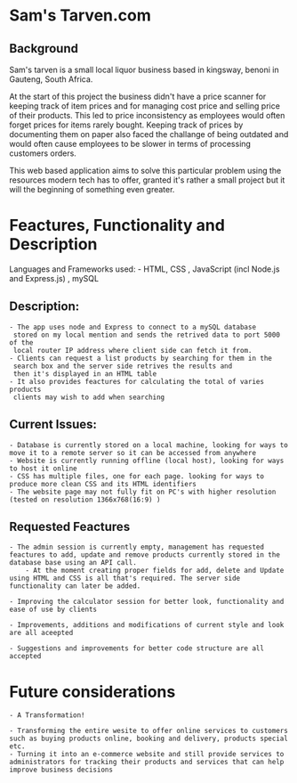# Sam's Tarven.com

## Background

Sam's tarven is a small local liquor business based in kingsway, benoni in Gauteng, South Africa.

At the start of this project the business didn't have a price scanner for keeping track of item prices and
for managing cost price and selling price of their products.
This led to price inconsistency as employees would often forget prices for items rarely bought. Keeping track
of prices by documenting them on paper also faced the challange of being outdated and would often cause employees to be slower in terms of processing customers orders.

This web based application aims to solve this particular problem using the resources modern tech has to offer, granted it's rather a small project but it will the beginning of something even greater.

# Feactures, Functionality and Description

Languages and Frameworks used:
    - HTML, CSS
    , JavaScript (incl Node.js and Express.js)
    , mySQL

## Description:
    - The app uses node and Express to connect to a mySQL database 
     stored on my local mention and sends the retrived data to port 5000 of the
     local router IP address where client side can fetch it from.
    - Clients can request a list products by searching for them in the 
     search box and the server side retrives the results and
     then it's displayed in an HTML table
    - It also provides feactures for calculating the total of varies products
     clients may wish to add when searching

## Current Issues:
    - Database is currently stored on a local machine, looking for ways to move it to a remote server so it can be accessed from anywhere
    - Website is currently running offline (local host), looking for ways to host it online
    - CSS has multiple files, one for each page. looking for ways to produce more clean CSS and its HTML identifiers
    - The website page may not fully fit on PC's with higher resolution (tested on resolution 1366x768(16:9) )

## Requested Feactures

    - The admin session is currently empty, management has requested feactures to add, update and remove products currently stored in the database base using an API call. 
        - At the moment creating proper fields for add, delete and Update using HTML and CSS is all that's required. The server side functionality can later be added.

    - Improving the calculator session for better look, functionality and ease of use by clients

    - Improvements, additions and modifications of current style and look are all aceepted
    
    - Suggestions and improvements for better code structure are all accepted

# Future considerations

    - A Transformation!
    
    - Transforming the entire wesite to offer online services to customers such as buying products online, booking and delivery, products special etc.
    - Turning it into an e-commerce website and still provide services to administrators for tracking their products and services that can help improve business decisions 
